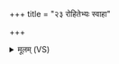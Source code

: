 +++
title = "२३ रोहितेभ्यः स्वाहा"

+++
<details><summary>मूलम् (VS)</summary>

रो॑हि॒तेभ्यः॒ स्वाहा॑ ॥
</details>